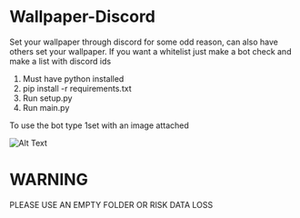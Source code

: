 # Wallpaper-Discord
Set your wallpaper through discord for some odd reason, can also have others set your wallpaper. If you want a whitelist just make a bot check and make a list with discord ids

1. Must have python installed
2. pip install -r requirements.txt
3. Run setup.py
4. Run main.py

To use the bot type 1set with an image attached

![Alt Text](https://media.giphy.com/media/Rd7WlRF8tfR4QW6jKU/giphy.gif)


# WARNING
PLEASE USE AN EMPTY FOLDER OR RISK DATA LOSS
